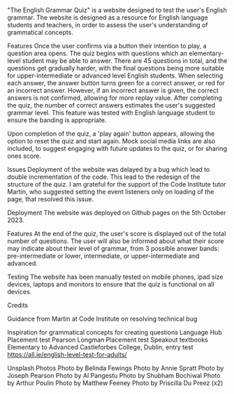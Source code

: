 "The English Grammar Quiz" is a website designed to test the user's English grammar. The website is designed as a resource for English language students and teachers, in order to assess the user's understanding of grammatical concepts. 

Features
Once the user confirms via a button their intention to play, a question area opens.
The quiz begins with questions which an elementary-level student may be able to answer. There are 45 questions in total, and the questions get gradually harder, with the final questions being more suitable for upper-intermediate or advanced level English students. When selecting each answer, the answer button turns green for a correct answer, or red for an incorrect answer. However, if an incorrect answer is given, the correct answers is not confirmed, allowing for more replay value. 
After completing the quiz, the number of correct answers estimates the user's suggested grammar level. This feature was tested with English language student to ensure the banding is appropriate.

Upon completion of the quiz, a 'play again' button appears, allowing the option to reset the quiz and start again. 
Mock social media links are also included, to suggest engaging with future updates to the quiz, or for sharing ones score.

Issues
Deployment of the website was delayed by a bug which lead to double incrementation of the code. This lead to the redesign of the structure of the quiz. I am grateful for the support of the Code Institute tutor Martin, who suggested setting the event listeners only on loading of the page, that resolved this issue.

Deployment
The website was deployed on Github pages on the 5th October 2023.

Features
At the end of the quiz, the user's score is displayed out of the total number of questions.
The user will also be informed about what their score may indicate about their level of grammar, from 3 possible answer bands: pre-intermediate or lower, intermediate, or upper-intermediate and advanced. 

Testing
The website has been manually tested on mobile phones, ipad size devices, laptops and monitors to ensure that the quiz is functional on all devices.

Credits

Guidance from Martin at Code Institute on resolving technical bug

Inspiration for grammatical concepts for creating questions 
Language Hub Placement test
Pearson Longman Placement test
Speakout textbooks Elementary to Advanced
Castleforbes College, Dublin, entry test
https://all.ie/english-level-test-for-adults/


Unsplash Photos
Photo by Belinda Fewings
Photo by Annie Spratt
Photo by Joseph Pearson
Photo by Al Pangestu
Photo by Shubham Bochiwal
Photo by Arthur Poulin
Photo by Matthew Feeney
Photo by Priscilla Du Preez (x2)
